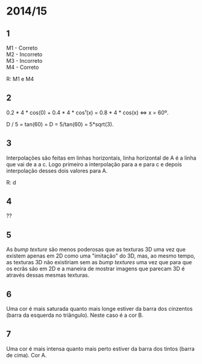 # 2014/15 

## 1

M1 - Correto <br>
M2 - Incorreto <br>
M3 - Incorreto <br>
M4 - Correto

R: M1 e M4


## 2

0.2 * 4 * cos(0) + 0.4 * 4 * cos¹(x) = 0.8 * 4 * cos(x) <=> x = 60º.

D / 5 = tan(60) = D = 5/tan(60) = 5*sqrt(3).


## 3

Interpolações são feitas em linhas horizontais, linha horizontal de A é a linha que vai de a a c. Logo primeiro a interpolação para a e para c e depois interpolação desses dois valores para A.

R: d


## 4

??


## 5

As *bump texture* são menos poderosas que as texturas 3D uma vez que existem apenas em 2D como uma "imitação" do 3D, mas, ao mesmo tempo, as texturas 3D não existiriam sem as *bump textures* uma vez que para que os ecrãs são em 2D e a maneira de mostrar imagens que parecam 3D é através dessas mesmas texturas.


## 6

Uma cor é mais saturada quanto mais longe estiver da barra dos cinzentos (barra da esquerda no triângulo). Neste caso é a cor B.

## 7

Uma cor é mais intensa quanto mais perto estiver da barra dos tintos (barra de cima). Cor A.

